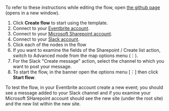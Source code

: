 To refer to these instructions while editing the flow, open [the github page](https://github.com/ot4i/app-connect-templates/blob/master/resources/markdown/Create%20Sharepoint%20team%20site%20for%20new%20Eventbrite%20event_instructions.md) (opens in a new window).

1. Click **Create flow** to start using the template.
1. Connect to your [Eventbrite account](http://ibm.biz/aceventbrite).
1. Connect to your [Microsoft Sharepoint account](http://ibm.biz/acsharepoint).
1. Connect to your [Slack account](http://ibm.biz/acslack).
1. Click each of the nodes in the flow
1. If you want to examine the fields of the Sharepoint / Create list action, switch to Advanced mode from the map options menu (&vellip;).
1. For the Slack "Create message" action, select the channel to which you want to post your message.
1. To start the flow, in the banner open the options menu [&vellip;] then click **Start flow**.

To test the flow, in your Eventbrite account create a new event; you should see a message added to your Slack channel and if you examine your Microsoft SHarepoint account should see the new site (under the root site) and the new list within the new site.
